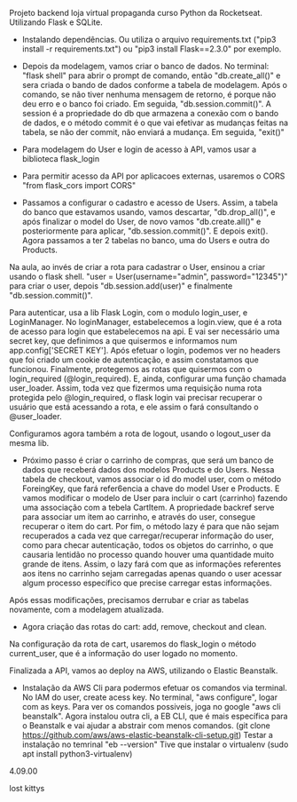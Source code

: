 Projeto backend loja virtual propaganda curso Python da Rocketseat.
Utilizando Flask e SQLite.

- Instalando dependências. Ou utiliza o arquivo requirements.txt ("pip3 install -r requirements.txt") ou "pip3 install Flask==2.3.0" por exemplo.

- Depois da modelagem, vamos criar o banco de dados.
No terminal: "flask shell" para abrir o prompt de comando, então "db.create_all()" e sera criada o bando de dados conforme a tabela de modelagem. Após o comando, se não tiver nenhuma mensagem de retorno, é porque não deu erro e o banco foi criado.
  Em seguida, "db.session.commit()". A session é a propriedade do db que armazena a conexão com o bando de dados, e o método commit é o que vai efetivar as mudanças feitas na tabela, se não der commit, não enviará a mudança.
  Em seguida, "exit()"

- Para modelagem do User e login de acesso à API, vamos usar a biblioteca flask_login

- Para permitir acesso da API por aplicacoes externas, usaremos o CORS "from flask_cors import CORS"

- Passamos a configurar o cadastro e acesso de Users. Assim, a tabela do banco que estavamos usando, vamos descartar, "db.drop_all()", e após finalizar o model do User, de novo vamos "db.create.all()" e posteriormente para aplicar, "db.session.commit()". E depois exit().
Agora passamos a ter 2 tabelas no banco, uma do Users e outra do Products.

Na aula, ao invés de criar a rota para cadastrar o User, ensinou a criar usando o flask shell.
"user = User(username="admin", password="12345")" para criar o user, depois "db.session.add(user)" e finalmente "db.session.commit()".

Para autenticar, usa a lib Flask Login, com o modulo login_user, e LoginManager.
No loginManager, estabelecemos a login.view, que é a rota de acesso para login que estabelecemos na api. E vai ser necessário uma secret key, que definimos a que quisermos e informamos num app.config['SECRET KEY'].
Após efetuar o login, podemos ver no headers que foi criado um cookie de autenticação, e assim constatamos que funcionou.
Finalmente, protegemos as rotas que quisermos com o login_required (@login_required).
E, ainda, configurar uma função chamada user_loader. Assim, toda vez que fizermos uma requisição numa rota protegida pelo @login_required, o flask login vai precisar recuperar o usuário que está acessando a rota, e ele assim o fará consultando o @user_loader.

Configuramos agora também a rota de logout, usando o logout_user da mesma lib.

- Próximo passo é criar o carrinho de compras, que será um banco de dados que receberá dados dos modelos Products e do Users.
Nessa tabela de checkout, vamos associar o id do model user, com o método ForeingKey, que fará refer6encia a chave do model User e Products.
E vamos modificar o modelo de User para incluir o cart (carrinho) fazendo uma associação com a tebela CartItem.
A propriedade backref serve para associar um item ao carrinho, e através do user, consegue recuperar o item do cart.
Por fim, o método lazy é para que não sejam recuperados a cada vez que carregar/recuperar informação do user, como para checar autenticação, todos os objetos do carrinho, o que causaria lentidão no processo quando houver uma quantidade muito grande de itens. Assim, o lazy fará com que as informações referentes aos itens no carrinho sejam carregadas apenas quando o user acessar algum processo específico que precise carregar estas informações.

Após essas modificações, precisamos derrubar e criar as tabelas novamente, com a modelagem atualizada.

- Agora criação das rotas do cart: add, remove, checkout and clean.

Na configuração da rota de cart, usaremos do flask_login o método current_user, que é a informação do user logado no momento.

Finalizada a API, vamos ao deploy na AWS, utilizando o Elastic Beanstalk.

- Instalação da AWS Cli para podermos efetuar os comandos via terminal. No IAM do user, create acess key. No terminal, "aws configure", logar com as keys. Para ver os comandos possiveis, joga no google "aws cli beanstalk".
Agora instalou outra cli, a EB CLI, que é mais específica para o Beanstalk e vai ajudar a abstrair com menos comandos.
(git clone https://github.com/aws/aws-elastic-beanstalk-cli-setup.git)
Testar a instalação no temrinal "eb --version"
Tive que instalar o virtualenv (sudo apt install python3-virtualenv)





4.09.00

lost kittys
